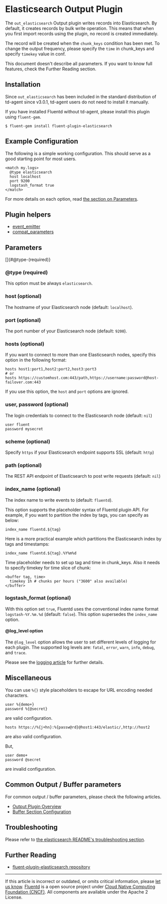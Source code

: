 # Elasticsearch Output Plugin

The `out_elasticsearch` Output plugin writes records into Elasticsearch.
By default, it creates records by bulk write operation. This means that
when you first import records using the plugin, no record is created
immediately.

The record will be created when the `chunk_keys` condition has been met.
To change the output frequency, please specify the `time` in chunk\_keys
and specify `timekey` value in conf.

This document doesn\'t describe all parameters. If you want to know full
features, check the Further Reading section.


## Installation

Since `out_elasticsearch` has been included in the standard distribution
of td-agent since v3.0.1, td-agent users do not need to install it
manually.

If you have installed Fluentd without td-agent, please install this
plugin using `fluent-gem`.

``` {.CodeRay}
$ fluent-gem install fluent-plugin-elasticsearch
```


## Example Configuration

The following is a simple working configuration. This should serve as a
good starting point for most users.

``` {.CodeRay}
<match my.logs>
  @type elasticsearch
  host localhost
  port 9200
  logstash_format true
</match>
```

For more details on each option, read [the section on Parameters](#parameters).


## Plugin helpers

-   [event\_emitter](/articles/api-plugin-helper-event_emitter.md)
-   [compat\_parameters](/articles/api-plugin-helper-compat_parameters.md)


## Parameters

[]{#@type-(required)}

### \@type (required)

This option must be always `elasticsearch`.


### host (optional)

The hostname of your Elasticsearch node (default: `localhost`).


### port (optional)

The port number of your Elasticsearch node (default: `9200`).


### hosts (optional)

If you want to connect to more than one Elasticsearch nodes, specify
this option in the following format:

``` {.CodeRay}
hosts host1:port1,host2:port2,host3:port3
# or
hosts https://customhost.com:443/path,https://username:password@host-failover.com:443
```

If you use this option, the `host` and `port` options are ignored.


### user, password (optional)

The login credentials to connect to the Elasticsearch node (default:
`nil`)

``` {.CodeRay}
user fluent
password mysecret
```


### scheme (optional)

Specify `https` if your Elasticsearch endpoint supports SSL (default:
`http`)


### path (optional)

The REST API endpoint of Elasticsearch to post write requests (default:
`nil`)


### index\_name (optional)

The index name to write events to (default: `fluentd`).

This option supports the placeholder syntax of Fluentd plugin API. For
example, if you want to partition the index by tags, you can specify as
below:

``` {.CodeRay}
index_name fluentd.${tag}
```

Here is a more practical example which partitions the Elasticsearch
index by tags and timestamps:

``` {.CodeRay}
index_name fluentd.${tag}.%Y%m%d
```

Time placeholder needs to set up tag and time in chunk\_keys. Also it
needs to specify timekey for time slice of chunk:

``` {.CodeRay}
<buffer tag, time>
  timekey 1h # chunks per hours ("3600" also available)
</buffer>
```


### logstash\_format (optional)

With this option set `true`, Fluentd uses the conventional index name
format `logstash-%Y.%m.%d` (default: `false`). This option supersedes
the `index_name` option.

#### \@log\_level option

The `@log_level` option allows the user to set different levels of
logging for each plugin. The supported log levels are: `fatal`, `error`,
`warn`, `info`, `debug`, and `trace`.

Please see the [logging article](/articles/logging.md) for further details.


## Miscellaneous

You can use `%{}` style placeholders to escape for URL encoding needed
characters.

``` {.CodeRay}
user %{demo+}
password %{@secret}
```

are valid configuration.

``` {.CodeRay}
hosts https://%{j+hn}:%{passw@rd}@host1:443/elastic/,http://host2
```

are also valid configuration.

But,

``` {.CodeRay}
user demo+
password @secret
```

are invalid configuration.


## Common Output / Buffer parameters

For common output / buffer parameters, please check the following
articles.

-   [Output Plugin Overview](/articles/output-plugin-overview.md)
-   [Buffer Section Configuration](/articles/buffer-section.md)


## Troubleshooting

Please refer to [the elasticsearch README's troubleshooting section](https://github.com/uken/fluent-plugin-elasticsearch#troubleshooting).


## Further Reading

-   [fluent-plugin-elasticsearch repository](https://github.com/uken/fluent-plugin-elasticsearch)


------------------------------------------------------------------------

If this article is incorrect or outdated, or omits critical information, please [let us know](https://github.com/fluent/fluentd-docs/issues?state=open).
[Fluentd](http://www.fluentd.org/) is a open source project under [Cloud Native Computing Foundation (CNCF)](https://cncf.io/). All components are available under the Apache 2 License.
